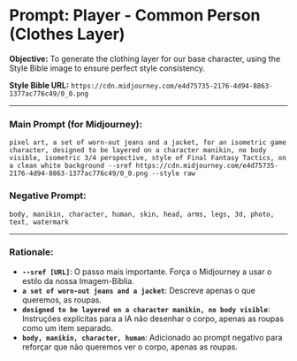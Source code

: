 # Prompt: Player - Common Person (Clothes Layer)

**Objective:** To generate the clothing layer for our base character, using the Style Bible image to ensure perfect style consistency.

**Style Bible URL:** `https://cdn.midjourney.com/e4d75735-2176-4d94-8863-1377ac776c49/0_0.png`

---

### Main Prompt (for Midjourney):

```
pixel art, a set of worn-out jeans and a jacket, for an isometric game character, designed to be layered on a character manikin, no body visible, isometric 3/4 perspective, style of Final Fantasy Tactics, on a clean white background --sref https://cdn.midjourney.com/e4d75735-2176-4d94-8863-1377ac776c49/0_0.png --style raw
```

### Negative Prompt:

```
body, manikin, character, human, skin, head, arms, legs, 3d, photo, text, watermark
```

---

### Rationale:

-   **`--sref [URL]`**: O passo mais importante. Força o Midjourney a usar o estilo da nossa Imagem-Bíblia.
-   **`a set of worn-out jeans and a jacket`**: Descreve apenas o que queremos, as roupas.
-   **`designed to be layered on a character manikin, no body visible`**: Instruções explícitas para a IA não desenhar o corpo, apenas as roupas como um item separado.
-   **`body, manikin, character, human`**: Adicionado ao prompt negativo para reforçar que não queremos ver o corpo, apenas as roupas.
